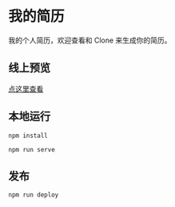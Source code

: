 # 我的简历

我的个人简历，欢迎查看和 Clone 来生成你的简历。

## 线上预览

[点这里查看](https://github.yanhaixiang.com/resume)

## 本地运行

```
npm install

npm run serve
```

## 发布

```
npm run deploy
```
